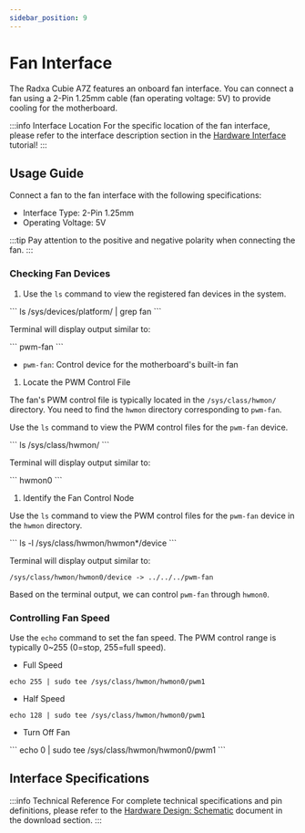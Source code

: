 ```yaml
---
sidebar_position: 9
---
```


# Fan Interface

The Radxa Cubie A7Z features an onboard fan interface. You can connect a fan using a 2-Pin 1.25mm cable (fan operating voltage: 5V) to provide cooling for the motherboard.

:::info Interface Location
For the specific location of the fan interface, please refer to the interface description section in the [Hardware Interface](./hardware-info) tutorial!
:::

## Usage Guide

Connect a fan to the fan interface with the following specifications:

- Interface Type: 2-Pin 1.25mm
- Operating Voltage: 5V

:::tip
Pay attention to the positive and negative polarity when connecting the fan.
:::

### Checking Fan Devices

1. Use the `ls` command to view the registered fan devices in the system.

<NewCodeBlock tip="radxa@device$" type="device">
```
ls /sys/devices/platform/ | grep fan
```
</NewCodeBlock>

Terminal will display output similar to:

<NewCodeBlock tip="radxa@device$" type="device">
```
pwm-fan
```
</NewCodeBlock>

- `pwm-fan`: Control device for the motherboard's built-in fan

1. Locate the PWM Control File

The fan's PWM control file is typically located in the `/sys/class/hwmon/` directory. You need to find the `hwmon` directory corresponding to `pwm-fan`.

Use the `ls` command to view the PWM control files for the `pwm-fan` device.

<NewCodeBlock tip="radxa@device$" type="device">
```
ls /sys/class/hwmon/
```
</NewCodeBlock>

Terminal will display output similar to:

<NewCodeBlock tip="radxa@device$" type="device">
```
hwmon0
```
</NewCodeBlock>

1. Identify the Fan Control Node

Use the `ls` command to view the PWM control files for the `pwm-fan` device in the `hwmon` directory.

<NewCodeBlock tip="radxa@device$" type="device">
```
ls -l /sys/class/hwmon/hwmon*/device
```
</NewCodeBlock>

Terminal will display output similar to:

```
/sys/class/hwmon/hwmon0/device -> ../../../pwm-fan
```

Based on the terminal output, we can control `pwm-fan` through `hwmon0`.

### Controlling Fan Speed

Use the `echo` command to set the fan speed. The PWM control range is typically 0~255 (0=stop, 255=full speed).

- Full Speed

<NewCodeBlock tip="radxa@device$" type="device">

```
echo 255 | sudo tee /sys/class/hwmon/hwmon0/pwm1
```

</NewCodeBlock>

- Half Speed

<NewCodeBlock tip="radxa@device$" type="device">

```
echo 128 | sudo tee /sys/class/hwmon/hwmon0/pwm1
```

</NewCodeBlock>

- Turn Off Fan

<NewCodeBlock tip="radxa@device$" type="device">
```
echo 0 | sudo tee /sys/class/hwmon/hwmon0/pwm1
```
</NewCodeBlock>

## Interface Specifications

:::info Technical Reference
For complete technical specifications and pin definitions, please refer to the [Hardware Design: Schematic](../download) document in the download section.
:::
